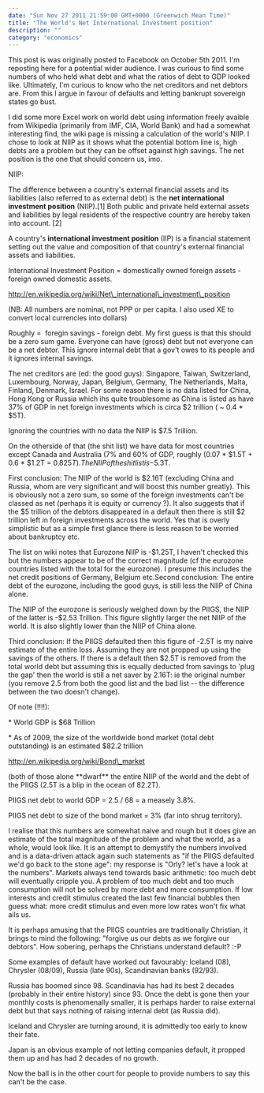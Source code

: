 ```yaml
---
date: "Sun Nov 27 2011 21:59:00 GMT+0000 (Greenwich Mean Time)"
title: "The World's Net International Investment position"
description: ""
category: "economics"
---
```

This post is was originally posted to Facebook on October 5th 2011. I'm reposting here for a potential wider audience. I was curious to find some numbers of who held what debt and what the ratios of debt to GDP looked like. Ultimately, I'm curious to know who the net creditors and net debtors are. From this I argue in favour of defaults and letting bankrupt sovereign states go bust.

I did some more Excel work on world debt using information freely avaible from Wikipedia (primarily from IMF, CIA, World Bank) and had a somewhat interesting find, the wiki page is missing a calculation of the world's NIIP. I chose to look at NIIP as it shows what the potential bottom line is, high debts are a problem but they can be offset against high savings. The net position is the one that should concern us, imo.

NIIP:

The difference between a country's external financial assets and its liabilities (also referred to as external debt) is the **net international investment position** (NIIP).\[1\] Both public and private held external assets and liabilities by legal residents of the respective country are hereby taken into account. \[2\]

A country's **international investment position** (IIP) is a financial statement setting out the value and composition of that country's external financial assets and liabilities.

International Investment Position = domestically owned foreign assets - foreign owned domestic assets.

http://en.wikipedia.org/wiki/Net\_international\_investment\_position

(NB: All numbers are nominal, not PPP or per capita. I also used XE to convert local currencies into dollars)

Roughly =  foregin savings - foreign debt. My first guess is that this should be a zero sum game. Everyone can have (gross) debt but not everyone can be a net debtor. This ignore internal debt that a gov't owes to its people and it ignores internal savings.

The net creditors are (ed: the good guys): Singapore, Taiwan, Switzerland, Luxembourg, Norway, Japan, Belgium, Germany, The Netherlands, Malta, Finland, Denmark, Israel. For some reason there is no data listed for China, Hong Kong or Russia which ihs quite troublesome as China is listed as have 37% of GDP in net foreign investments which is circa $2 trillion ( ~ 0.4 \* $5T).

Ignoring the countries with no data the NIIP is $7.5 Trillion.

On the otherside of that (the shit list) we have data for most countries except Canada and Australia (7% and 60% of GDP, roughly (0.07 \* $1.5T + 0.6 \* $1.2T = $0.825T). The NIIP of the shit list is -$5.3T.

First conclusion: The NIIP of the world is $2.16T (excluding China and Russia, whom are very significant and will boost this number greatly). This is obviously not a zero sum, so some of the foreign investments can't be classed as net (perhaps it is equity or currency ?). It also suggests that if the $5 trillion of the debtors disappeared in a default then there is still $2 trillion left in foreign investments across the world. Yes that is overly simplistic but as a simple first glance there is less reason to be worried about bankruptcy etc.

The list on wiki notes that Eurozone NIIP is -$1.25T, I haven't checked this but the numbers appear to be of the correct magnitude (cf the eurozone countries listed with the total for the eurozone). I presume this includes the net credit positions of Germany, Belgium etc.Second conclusion: The entire debt of the eurozone, including the good guys, is still less the NIIP of China alone.

The NIIP of the eurozone is seriously weighed down by the PIIGS, the NIIP of the latter is -$2.53 Trillion. This figure slightly larger the net NIIP of the world. It is also slightly lower than the NIIP of China alone.

Third conclusion: If the PIIGS defaulted then this figure of -2.5T is my naive estimate of the entire loss. Assuming they are not propped up using the savings of the others. If there is a default then $2.5T is removed from the total world debt but assuming this is equally deducted from savings to 'plug the gap' then the world is still a net saver by 2.16T: ie the original number (you remove 2.5 from both the good list and the bad list -- the difference between the two doesn't change).

Of note (!!!!):

\* World GDP is $68 Trillion

\* As of 2009, the size of the worldwide bond market (total debt outstanding) is an estimated $82.2 trillion

http://en.wikipedia.org/wiki/Bond\_market

(both of those alone \*\*dwarf\*\* the entire NIIP of the world and the debt of the PIIGS (2.5T is a blip in the ocean of 82.2T).

PIIGS net debt to world GDP = 2.5 / 68 = a measely 3.8%.

PIIGS net debt to size of the bond market = 3% (far into shrug territory).

I realise that this numbers are somewhat naive and rough but it does give an estimate of the total magnitude of the problem and what the world, as a whole, would look like. It is an attempt to demystify the numbers involved and is a data-driven attack again such statements as "if the PIIGS defaulted we'd go back to the stone age": my response is "Orly? let's have a look at the numbers". Markets always tend towards basic arithmetic: too much debt will eventually cripple you. A problem of too much debt and too much consumption will not be solved by more debt and more consumption. If low interests and credit stimulus created the last few financial bubbles then guess what: more credit stimulus and even more low rates won't fix what ails us.

It is perhaps amusing that the PIIGS countries are traditionally Christian, it brings to mind the following: "forgive us our debts as we forgive our debtors". How sobering, perhaps the Christians understand default? :-P

Some examples of default have worked out favourably: Iceland (08), Chrysler (08/09), Russia (late 90s), Scandinavian banks (92/93).

Russia has boomed since 98. Scandinavia has had its best 2 decades (probably in their entire history) since 93. Once the debt is gone then your monthly costs is phenomenally smaller, it is perhaps harder to raise external debt but that says nothing of raising internal debt (as Russia did).

Iceland and Chrysler are turning around, it is admittedly too early to know their fate.

Japan is an obvious example of not letting companies default, it propped them up and has had 2 decades of no growth.

Now the ball is in the other court for people to provide numbers to say this can't be the case.